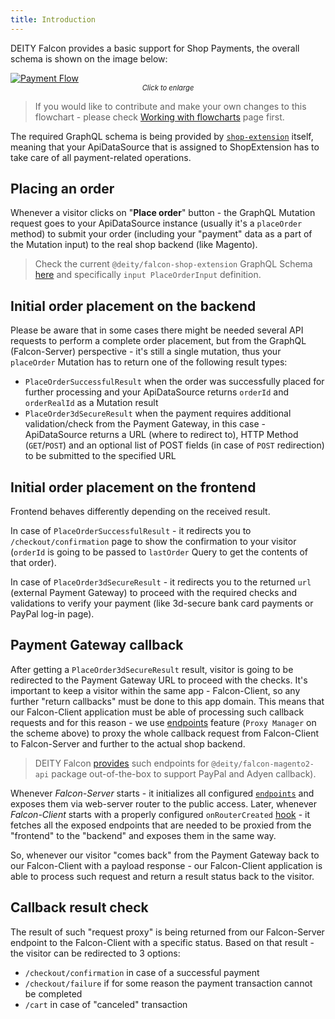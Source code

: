 ```yaml
---
title: Introduction
---
```


DEITY Falcon provides a basic support for Shop Payments,
the overall schema is shown on the image below:

[![Payment Flow](assets/payment-workflow.png)](assets/payment-workflow.png)
<span style="font-style: italic; text-align: center; display: block; font-size: 0.8em">Click to enlarge</span>

> If you would like to contribute and make your own changes to this flowchart - please check
> [Working with flowcharts](support/flowcharts.md) page first.

The required GraphQL schema is being provided by
[`shop-extension`](falcon-server/extensions.md#shop-extension) itself, meaning that your ApiDataSource that is assigned to ShopExtension has to take care of all payment-related operations.

## Placing an order

Whenever a visitor clicks on "__Place order__" button - the GraphQL Mutation request goes to your
ApiDataSource instance (usually it's a `placeOrder` method) to submit your order (including your "payment"
data as a part of the Mutation input) to the real shop backend (like Magento).

> Check the current `@deity/falcon-shop-extension` GraphQL Schema [here](https://github.com/deity-io/falcon/blob/master/packages/falcon-shop-extension/src/schema.graphql) and specifically `input PlaceOrderInput` definition.

## Initial order placement on the backend

Please be aware that in some cases there might be needed several API requests to perform a complete order placement,
but from the GraphQL (Falcon-Server) perspective - it's still a single mutation, thus your `placeOrder` Mutation
has to return one of the following result types:

- `PlaceOrderSuccessfulResult` when the order was successfully placed for further processing and your
ApiDataSource returns `orderId` and `orderRealId` as a Mutation result
- `PlaceOrder3dSecureResult` when the payment requires additional validation/check from the Payment Gateway,
in this case - ApiDataSource returns a URL (where to redirect to), HTTP Method (`GET`/`POST`) and an optional
list of POST fields (in case of `POST` redirection) to be submitted to the specified URL

## Initial order placement on the frontend

Frontend behaves differently depending on the received result.

In case of `PlaceOrderSuccessfulResult` - it redirects you to `/checkout/confirmation` page to show the confirmation to
your visitor (`orderId` is going to be passed to `lastOrder` Query to get the contents of that order).

In case of `PlaceOrder3dSecureResult` - it redirects you to the returned `url` (external Payment Gateway) to proceed with the
required checks and validations to verify your payment (like 3d-secure bank card payments or PayPal log-in page).

## Payment Gateway callback

After getting a `PlaceOrder3dSecureResult` result, visitor is going to be redirected to the Payment Gateway URL to proceed
with the checks. It's important to keep a visitor within the same app - Falcon-Client, so any further "return callbacks" must
be done to this app domain. This means that our Falcon-Client application must be able of processing such callback requests and for this
reason - we use [endpoints](falcon-server/endpoints.md) feature (`Proxy Manager` on the scheme above) to proxy the whole callback
request from Falcon-Client to Falcon-Server and further to the actual shop backend.

> DEITY Falcon [provides](https://github.com/deity-io/falcon/blob/dev/packages/falcon-magento2-api/src/endpoints.js) such endpoints
> for `@deity/falcon-magento2-api` package out-of-the-box to support PayPal and Adyen callback).

Whenever _Falcon-Server_ starts - it initializes all configured [`endpoints`](falcon-server/endpoints.md) and exposes
them via web-server router to the public access. Later, whenever _Falcon-Client_ starts with a properly configured `onRouterCreated`
[hook](https://github.com/deity-io/falcon/blob/dev/examples/shop-with-blog/client/bootstrap.js#L18) - it fetches all the exposed
endpoints that are needed to be proxied from the "frontend" to the "backend" and exposes them in the same way.

So, whenever our visitor "comes back" from the Payment Gateway back to our Falcon-Client with a payload response - our Falcon-Client
application is able to process such request and return a result status back to the visitor.

## Callback result check

The result of such "request proxy" is being returned from our Falcon-Server endpoint to the Falcon-Client with a specific status.
Based on that result - the visitor can be redirected to 3 options:

- `/checkout/confirmation` in case of a successful payment
- `/checkout/failure` if for some reason the payment transaction cannot be completed
- `/cart`  in case of "canceled" transaction

